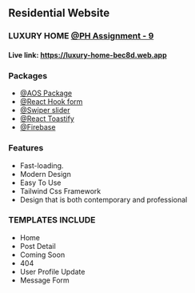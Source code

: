 ## Residential Website
### LUXURY HOME [@PH Assignment - 9](file:///C:/Firebase/B9A9-B9--Real-estate-main/Assignment%209%20Requirements.pdf)

#### Live link: https://luxury-home-bec8d.web.app

### Packages
- [@AOS Package](https://www.npmjs.com/package/aos)
- [@React Hook form](https://react-hook-form.com)
- [@Swiper slider](https://swiperjs.com)
- [@React Toastify](https://www.npmjs.com/package/react-toastify)
- [@Firebase](https://firebase.google.com)

### Features
- Fast-loading.
- Modern Design
- Easy To Use
- Tailwind Css Framework
- Design that is both contemporary and professional

### TEMPLATES INCLUDE
- Home
- Post Detail
- Coming Soon
- 404 
- User Profile Update
- Message Form